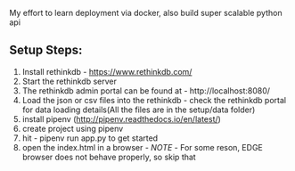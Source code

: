 My effort to learn deployment via docker, also build super scalable python api

Setup Steps:
------------
1. Install rethinkdb - https://www.rethinkdb.com/
2. Start the rethinkdb server
3. The rethinkdb admin portal can be found at - http://localhost:8080/
4. Load the json or csv files into the rethinkdb - check the rethinkdb portal for data loading details(All the files are in the setup/data folder)
5. install pipenv (http://pipenv.readthedocs.io/en/latest/)
6. create project using pipenv
7. hit - pipenv run app.py to get started
8. open the index.html in a browser - *NOTE* - For some reson, EDGE browser does not behave properly, so skip that